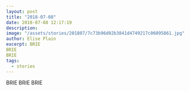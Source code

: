 ```yaml
---
layout: post
title: "2018-07-08"
date: 2018-07-08 12:17:19
description: 
image: "/assets/stories/201807/7c73b96d02b3841d4749217c06095861.jpg"
author: Elise Plain
excerpt: BRIE 
BRIE
BRIE
tags: 
  - stories
---
```


BRIE 
BRIE
BRIE
<p></p>
